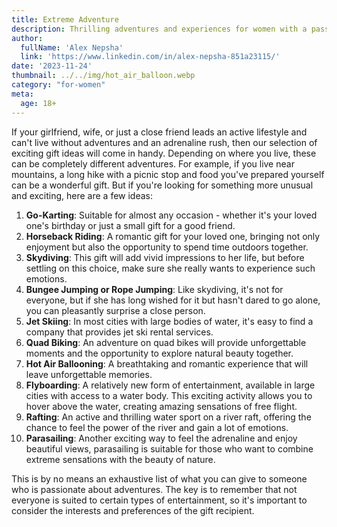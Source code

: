 ```yaml
---
title: Extreme Adventure
description: Thrilling adventures and experiences for women with a passion for adrenaline.
author:
  fullName: 'Alex Nepsha'
  link: 'https://www.linkedin.com/in/alex-nepsha-851a23115/'
date: '2023-11-24'
thumbnail: ../../img/hot_air_balloon.webp
category: "for-women"
meta:
  age: 18+
---
```


If your girlfriend, wife, or just a close friend leads an active lifestyle and can't live without adventures and an adrenaline rush, then our selection of exciting gift ideas will come in handy. Depending on where you live, these can be completely different adventures. For example, if you live near mountains, a long hike with a picnic stop and food you've prepared yourself can be a wonderful gift. But if you're looking for something more unusual and exciting, here are a few ideas:

1. **Go-Karting**: Suitable for almost any occasion - whether it's your loved one's birthday or just a small gift for a good friend.
2. **Horseback Riding**: A romantic gift for your loved one, bringing not only enjoyment but also the opportunity to spend time outdoors together.
3. **Skydiving**: This gift will add vivid impressions to her life, but before settling on this choice, make sure she really wants to experience such emotions.
4. **Bungee Jumping or Rope Jumping**: Like skydiving, it's not for everyone, but if she has long wished for it but hasn't dared to go alone, you can pleasantly surprise a close person.
5. **Jet Skiing**: In most cities with large bodies of water, it's easy to find a company that provides jet ski rental services.
6. **Quad Biking**: An adventure on quad bikes will provide unforgettable moments and the opportunity to explore natural beauty together.
7. **Hot Air Ballooning**: A breathtaking and romantic experience that will leave unforgettable memories.
8. **Flyboarding**: A relatively new form of entertainment, available in large cities with access to a water body. This exciting activity allows you to hover above the water, creating amazing sensations of free flight.
9. **Rafting**: An active and thrilling water sport on a river raft, offering the chance to feel the power of the river and gain a lot of emotions.
10. **Parasailing**: Another exciting way to feel the adrenaline and enjoy beautiful views, parasailing is suitable for those who want to combine extreme sensations with the beauty of nature.

This is by no means an exhaustive list of what you can give to someone who is passionate about adventures. The key is to remember that not everyone is suited to certain types of entertainment, so it's important to consider the interests and preferences of the gift recipient.
